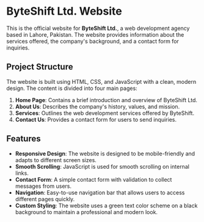 # ByteShift Ltd. Website

This is the official website for **ByteShift Ltd.**, a web development agency based in Lahore, Pakistan. The website provides information about the services offered, the company's background, and a contact form for inquiries.

## Project Structure

The website is built using HTML, CSS, and JavaScript with a clean, modern design. The content is divided into four main pages:

1. **Home Page**: Contains a brief introduction and overview of ByteShift Ltd.
2. **About Us**: Describes the company's history, values, and mission.
3. **Services**: Outlines the web development services offered by ByteShift.
4. **Contact Us**: Provides a contact form for users to send inquiries.

## Features

- **Responsive Design**: The website is designed to be mobile-friendly and adapts to different screen sizes.
- **Smooth Scrolling**: JavaScript is used for smooth scrolling on internal links.
- **Contact Form**: A simple contact form with validation to collect messages from users.
- **Navigation**: Easy-to-use navigation bar that allows users to access different pages quickly.
- **Custom Styling**: The website uses a green text color scheme on a black background to maintain a professional and modern look.

